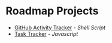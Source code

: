 # Roadmap Projects
- [GitHub Activity Tracker](https://github.com/Aj-Seven/roadmap-projects/tree/master/github-user-activity) - *Shell Script*
- [Task Tracker](https://github.com/Aj-Seven/roadmap-projects/tree/master/task-cli) - *Javascript*
